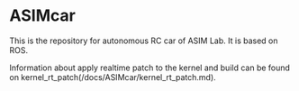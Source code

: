 # ASIMcar
This is the repository for autonomous RC car of ASIM Lab. It is based on ROS.

Information about apply realtime patch to the kernel and build can be found on kernel_rt_patch(/docs/ASIMcar/kernel_rt_patch.md).
